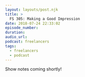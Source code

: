 ```yaml
---
layout: layouts/post.njk
title: >
  FS 305: Making a Good Impression
date: 2018-07-24 22:33:02
episode_number:
duration:
audio_url:
podcast: freelancers
tags:
  - freelancers
  - podcast
---
```


Show notes coming shortly!
